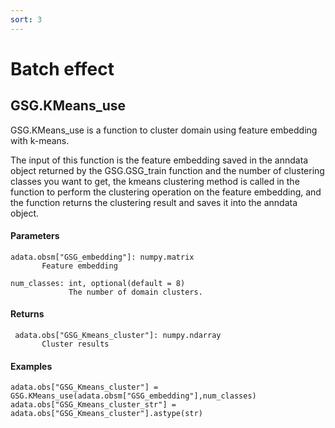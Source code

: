 ```yaml
---
sort: 3
---
```


# Batch effect

## GSG.KMeans_use

GSG.KMeans_use is a function to cluster domain using feature embedding with k-means.

The input of this function is the feature embedding saved in the anndata object returned by the GSG.GSG_train function and the number of clustering classes you want to get, the kmeans clustering method is called in the function to perform the clustering operation on the feature embedding, and the function returns the clustering result and saves it into the anndata object.

#### Parameters

```
adata.obsm["GSG_embedding"]: numpy.matrix
       Feature embedding 

num_classes: int, optional(default = 8)
             The number of domain clusters.
```

#### Returns

```
 adata.obs["GSG_Kmeans_cluster"]: numpy.ndarray
       Cluster results
```

#### Examples

```
adata.obs["GSG_Kmeans_cluster"] = GSG.KMeans_use(adata.obsm["GSG_embedding"],num_classes)
adata.obs["GSG_Kmeans_cluster_str"] = adata.obs["GSG_Kmeans_cluster"].astype(str)
```
